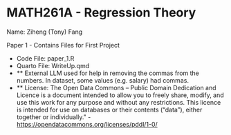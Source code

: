 # MATH261A - Regression Theory
Name: Ziheng (Tony) Fang

Paper 1 - Contains Files for First Project 
- Code File: paper_1.R
- Quarto File: WriteUp.qmd
- ** External LLM used for help in removing the commas from the numbers. In dataset, some values (e.g. salary) had commas.
- ** License: The Open Data Commons – Public Domain Dedication and Licence is a document intended to allow you to freely share, modify, and use this work for any purpose and without any restrictions. This licence is intended for use on databases or their contents (“data”), either together or individually." - https://opendatacommons.org/licenses/pddl/1-0/
